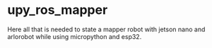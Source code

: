 # upy_ros_mapper
Here all that is needed to state a mapper robot with jetson nano and arlorobot while using micropython and esp32.
